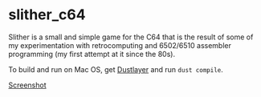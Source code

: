 slither_c64
===========
Slither is a small and simple game for the C64 that is the result of some of my
experimentation with retrocomputing and 6502/6510 assembler programming (my
first attempt at it since the 80s).

To build and run on Mac OS, get [Dustlayer](http://www.dustlayer.com) and run
`dust compile`.

[Screenshot](http://i.imgur.com/dpB1zc0.png?1)
